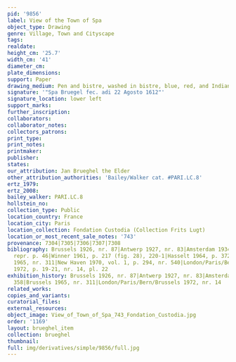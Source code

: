 ```yaml
---
pid: '9856'
label: View of the Town of Spa
object_type: Drawing
genre: Village, Town and Cityscape
tags: 
realdate: 
height_cm: '25.7'
width_cm: '41'
diameter_cm: 
plate_dimensions: 
support: Paper
drawing_medium: Pen and bistre, washed in bistre, blue, red, and Indian ink
signature: '"Spa Bruegel fec. adi 22 Agosto 1612"'
signature_location: lower left
support_marks: 
further_inscription: 
collaborators: 
collaborator_notes: 
collectors_patrons: 
print_type: 
print_notes: 
printmaker: 
publisher: 
states: 
our_attribution: Jan Brueghel the Elder
other_attribution_authorities: 'Bailey/Walker cat. #PARI.LC.8'
ertz_1979: 
ertz_2008: 
bailey_walker: PARI.LC.8
hollstein_no: 
collection_type: Public
location_country: France
location_city: Paris
location_collection: Fondation Custodia (Collection Frits Lugt)
location_or_most_recent_sale_notes: '743'
provenance: 7304|7305|7306|7307|7308
bibliography: Brussels 1926, nr. 87|Antwerp 1927, nr. 83|Amsterdam 1934, nr. 358,
  repr. p. 46|Winner 1961, p. 217 (fig. 28), 220-1|Hasselt 1964, p. 372 (repr.)|Brussels
  1965, nr. 311|New Haven 1970, vol. 1, p. 294, nr. 540|London/Paris/Bern/Brussels
  1972, p. 19-21, nr. 14, pl. 22
exhibition_history: Brussels 1926, nr. 87|Antwerp 1927, nr. 83|Amsterdam 1934, nr.
  358|Brussels 1965, nr. 311|London/Paris/Bern/Brussels 1972, nr. 14
related_works: 
copies_and_variants: 
curatorial_files: 
external_resources: 
object_image: View_of_Town_of_Spa_743_Fondation_Custodia.jpg
order: '1169'
layout: brueghel_item
collection: brueghel
thumbnail: 
full: img/derivatives/simple/9856/full.jpg
---
```

